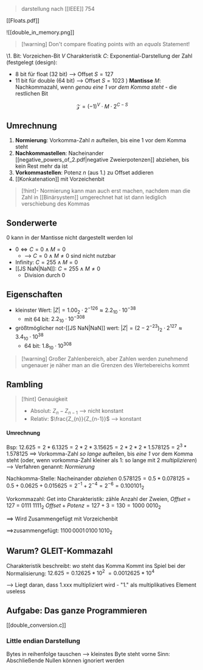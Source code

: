 > darstellung nach [[IEEE]] $754$

[[Floats.pdf]]

![[double_in_memory.png]]

> [!warning] Don't compare floating points with an _equals_ Statement!

\1. Bit: Vorzeichen-Bit $V$
Charakteristik $C$: Exponential-Darstellung der Zahl (festgelegt (design): 
- 8 bit für float (32 bit) --> Offset $S = 127$
- 11 bit für double (64 bit) --> Offset $S = 1023$
)
**Mantisse** $M$: Nachkommazahl, wenn _genau eine $1$ vor dem Komma steht_ - die restlichen Bit

$$\mathcal{Z} = (-1)^{V} \cdot M \cdot 2^{C-S}$$

## Umrechnung
1. **Normierung**: Vorkomma-Zahl $n$ aufteilen, bis eine $1$ vor dem Komma steht
2. **Nachkommastellen**: Nacheinander [[negative_powers_of_2.pdf|negative Zweierpotenzen]] abziehen, bis kein Rest mehr da ist
3. **Vorkommastellen**: Potenz $n$ (aus 1.) zu Offset addieren
4. [[Konkatenation]] mit Vorzeichenbit

> [!hint]- Normierung kann man auch erst machen, nachdem man die Zahl in [[Binärsystem]] umgerechnet hat
> ist dann lediglich verschiebung des Kommas
## Sonderwerte
$0$ kann in der Mantisse nicht dargestellt werden lol 
- $0 \Leftrightarrow C = 0 \land M = 0$
	- --> $C = 0 \land M \neq 0$ sind nicht nutzbar
- Infinity: $C = 255 \land M = 0$
- [[JS NaN|NaN]]: $C = 255 \land M \neq 0$ 
	- Division durch $0$

## Eigenschaften
- kleinster Wert: $|Z| = 1.00_{2} \cdot 2^{-126} \approx 2.2_{10} \cdot 10^{-38}$
	- mit 64 bit: $2.2_{10} \cdot 10^{-308}$
- größtmöglicher not-[[JS NaN|NaN]] wert: $|Z| = (2 - 2^{-23})_{2} \cdot 2^{127} \approx 3.4_{10} \cdot 10^{38}$
	- 64 bit: $1.8_{10} \cdot 10^{308}$

> [!warning] Großer Zahlenbereich, aber Zahlen werden zunehmend ungenauer je näher man an die Grenzen des Wertebereichs kommt






## Rambling

> [!hint] Genauigkeit
> - Absolut: $Z_{n} - Z_{n-1}$ --> nicht konstant
> - Relativ: $\frac{Z_{n}}{Z_{n-1}}$ --> konstant

#### Umrechnung
Bsp: $12.625 = 2 * 6.1325 = 2 * 2 * 3.15625 = 2 * 2 * 2* 1.578125 = 2^{3}*1.578125$
==> Vorkomma-Zahl _so lange_ aufteilen, bis _eine 1_ vor dem Komma steht
(oder, wenn vorkomma-Zahl kleiner als 1: so lange mit 2 _multiplizieren_)
--> Verfahren genannt: _Normierung_

Nachkomma-Stelle: Nacheinander _abziehen_
$0.578125 = 0.5 * 0.078125 = 0.5 + 0.0625 + 0.015625 = 2^{-1} + 2^{-4} = 2^{-6} = 0.100101_2$  

Vorkommazahl:
Get into Charakteristik:
zähle Anzahl der Zweien, 
_Offset_ = 127 = $0111\ 1111_2$
$Offset + Potenz = 127 + 3 = 130 = 1000\ 0010_2$ 

==> Wird Zusammengefügt mit Vorzeichenbit

==>zusammengefügt:
$1100\,0001\,0100\,1010_2$



## Warum? GLEIT-Kommazahl
Charakteristik beschreibt: _wo_ steht das Komma
Kommt ins Spiel bei der Normalisierung:
$12.625 = 0.12625 * 10^{2}$ 
$= 0.0012625 * 10^4$

--> Liegt daran, dass 1.xxx multipliziert wird - "1." als multiplikatives Element useless

## Aufgabe: Das ganze Programmieren


[[double_conversion.c]]

### Little endian Darstellung
Bytes in reihenfolge tauschen --> kleinstes Byte steht vorne
Sinn: Abschließende Nullen können ignoriert werden